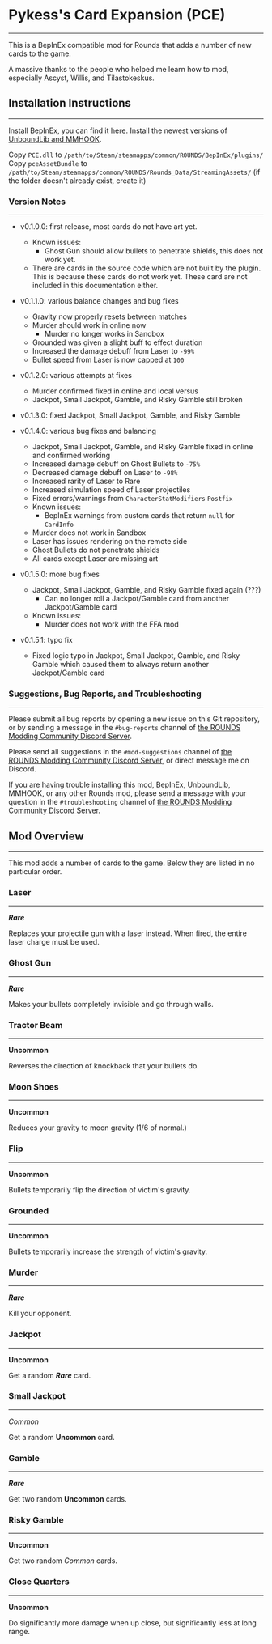 # Pykess's Card Expansion (PCE)
-------------------------------
This is a BepInEx compatible mod for Rounds that adds a number of new cards to the game.

A massive thanks to the people who helped me learn how to mod, especially Ascyst, Willis, and Tilastokeskus.

## Installation Instructions
----------------------------
Install BepInEx, you can find it [here](https://discord.gg/tAQxJbV9RG).
Install the newest versions of [UnboundLib and MMHOOK](https://github.com/willis81808/UnboundLib/releases).

Copy `PCE.dll` to `/path/to/Steam/steamapps/common/ROUNDS/BepInEx/plugins/`
Copy `pceAssetBundle` to `/path/to/Steam/steamapps/common/ROUNDS/Rounds_Data/StreamingAssets/` (if the folder doesn't already exist, create it)

### Version Notes
-----------------
- v0.1.0.0: first release, most cards do not have art yet.
    * Known issues:
        - Ghost Gun should allow bullets to penetrate shields, this does not work yet.
	- There are cards in the source code which are not built by the plugin. This is because these cards do not work yet. These card are not included in this documentation either.

- v0.1.1.0: various balance changes and bug fixes
    - Gravity now properly resets between matches
    - Murder should work in online now
        * Murder no longer works in Sandbox
    - Grounded was given a slight buff to effect duration
    - Increased the damage debuff from Laser to `-99%`
    - Bullet speed from Laser is now capped at `100`

- v0.1.2.0: various attempts at fixes
    - Murder confirmed fixed in online and local versus
    - Jackpot, Small Jackpot, Gamble, and Risky Gamble still broken

- v0.1.3.0: fixed Jackpot, Small Jackpot, Gamble, and Risky Gamble

- v0.1.4.0: various bug fixes and balancing
    - Jackpot, Small Jackpot, Gamble, and Risky Gamble fixed in online and confirmed working
    - Increased damage debuff on Ghost Bullets to `-75%`
    - Decreased damage debuff on Laser to `-98%`
    - Increased rarity of Laser to Rare 
    - Increased simulation speed of Laser projectiles
    - Fixed errors/warnings from `CharacterStatModifiers` `Postfix`
    - Known issues:
    	- BepInEx warnings from custom cards that return `null` for `CardInfo`
	- Murder does not work in Sandbox
	- Laser has issues rendering on the remote side
	- Ghost Bullets do not penetrate shields
	- All cards except Laser are missing art

- v0.1.5.0: more bug fixes
    - Jackpot, Small Jackpot, Gamble, and Risky Gamble fixed again (???)
        - Can no longer roll a Jackpot/Gamble card from another Jackpot/Gamble card
    - Known issues:
        - Murder does not work with the FFA mod

- v0.1.5.1: typo fix
    - Fixed logic typo in Jackpot, Small Jackpot, Gamble, and Risky Gamble which caused them to always return another Jackpot/Gamble card 

### Suggestions, Bug Reports, and Troubleshooting
-------------------------------------------------

Please submit all bug reports by opening a new issue on this Git repository, or by sending a message in the `#bug-reports` channel of [the ROUNDS Modding Community Discord Server](https://discord.gg/tAQxJbV9RG).

Please send all suggestions in the `#mod-suggestions` channel of [the ROUNDS Modding Community Discord Server](https://discord.gg/tAQxJbV9RG), or direct message me on Discord.


If you are having trouble installing this mod, BepInEx, UnboundLib, MMHOOK, or any other Rounds mod, please send a message with your question in the `#troubleshooting` channel of [the ROUNDS Modding Community Discord Server](https://discord.gg/tAQxJbV9RG).


## Mod Overview
---------------
This mod adds a number of cards to the game. Below they are listed in no particular order.


### Laser
---------
***Rare***

Replaces your projectile gun with a laser instead. When fired, the entire laser charge must be used.

### Ghost Gun
-------------
***Rare***

Makes your bullets completely invisible and go through walls.

### Tractor Beam
----------------
**Uncommon**

Reverses the direction of knockback that your bullets do.

### Moon Shoes
--------------
**Uncommon**

Reduces your gravity to moon gravity (1/6 of normal.)

### Flip
--------
**Uncommon**

Bullets temporarily flip the direction of victim's gravity.

### Grounded
------------
**Uncommon**

Bullets temporarily increase the strength of victim's gravity.

### Murder
----------
***Rare***

Kill your opponent.

### Jackpot
-----------
**Uncommon**

Get a random ***Rare*** card.

### Small Jackpot
-----------------
_Common_

Get a random **Uncommon** card.

### Gamble
----------
***Rare***

Get two random **Uncommon** cards.

### Risky Gamble
----------------
**Uncommon**

Get two random _Common_ cards.

### Close Quarters
------------------
**Uncommon**

Do significantly more damage when up close, but significantly less at long range.
